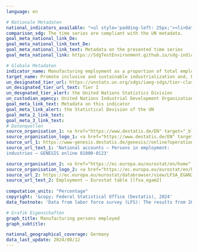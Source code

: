 ```yaml
---
language: en    

# Nationale Metadaten    
national_indicators_available: "<ul style='padding-left: 25px;'><li>Data from NA from Federal Statistical Office</li> <li> Data from LFS from Federal Statistical Office</li></ul>"    
comparison_sdg: The time series are compliant with the UN metadata.    
goal_meta_national_link_De: 
goal_meta_national_link_text_De: 
goal_meta_national_link_text: Metadata on the presented time series
goal_meta_national_link: https://SdgTestEnvironment.github.io/sdg-indicators/public/Meta/9.2.2.pdf    

# Globale Metadaten    
indicator_name: Manufacturing employment as a proportion of total employment    
target_name: Promote inclusive and sustainable industrialization and, by 2030, significantly raise industry's share of employment and gross domestic product, in line with national circumstances, and double its share in least developed countries    
un_designated_tier_url: https://unstats.un.org/sdgs/iaeg-sdgs/tier-classification/    
un_designated_tier_url_text: Tier I    
un_desgnated_tier_alert: the United Nations Statistics Division    
un_custodian_agency: United Nations Industrial Development Organization (UNIDO)    
goal_meta_link_text: Metadata on this indicator    
goal_meta_link_alert: the Statistical Devision of the UN    
goal_meta_2_link_text:     
goal_meta_3_link_text:         
# Datenquellen
source_organisation_1: <a href="https://www.destatis.de/EN" target="_blank"> Federal Statistical Office (Destatis) </a>
source_organisation_logo_1: <a href="https://www.destatis.de/EN" target="_blank"><img src="https://sdg-indikatoren.de/public/OrgImgEn/destatis.png" alt="Logo destatis" style="height:60px; width:148px"/></a>
source_url_1: https://www-genesis.destatis.de/genesis//online?operation=table&code=81000-0123&bypass=true&language=en
source_url_text_1: 'National accounts – Persons in employment:
industries – GENESIS online 81000-0123'

source_organisation_2: <a href="https://ec.europa.eu/eurostat/en/home" target="_blank"> Statistical office of the European Union (Eurostat) </a>
source_organisation_logo_2: <a href="https://ec.europa.eu/eurostat/en/home" target="_blank"><img src="https://sdg-indikatoren.de/public/OrgImgEn/eurostat.png" alt="Logo eurostat" style="height:60px; width:148px"/></a>
source_url_2: https://ec.europa.eu/eurostat/databrowser/view/LFSA_EGAN2__custom_12557017/default/table?lang=en
source_url_text_2: Employment – Eurostat table [lfsa_egam2]
    
computation_units: "Percentage"    
copyright: '&copy; Federal Statistical Office (Destatis), 2024'    
data_footnote: 'Data from labor force survey (LFS): The results from 2020 onwards are only comparable with previous years to a limited extent. For more information see "3. Data description" in the national metadata.'    

# Grafik Eigenschaften    
graph_title: Manufacturing persons employed
graph_subtitle:     

national_geographical_coverage: Germany    
data_last_update: 2024/08/12    
---
```


<span></span>